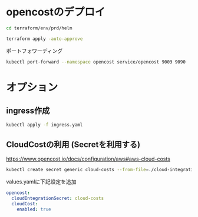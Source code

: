# opencostのデプロイ

```bash
cd terraform/env/prd/helm

terraform apply -auto-approve
```

ポートフォワーディング


```bash
kubectl port-forward --namespace opencost service/opencost 9003 9090
```

# オプション
## ingress作成

```bash
kubectl apply -f ingress.yaml
```


## CloudCostの利用 (Secretを利用する)

https://www.opencost.io/docs/configuration/aws#aws-cloud-costs

```bash
kubectl create secret generic cloud-costs --from-file=./cloud-integration.json --namespace opencost
```


values.yamlに下記設定を追加

```yaml
opencost:
  cloudIntegrationSecret: cloud-costs
  cloudCost:
    enabled: true
```